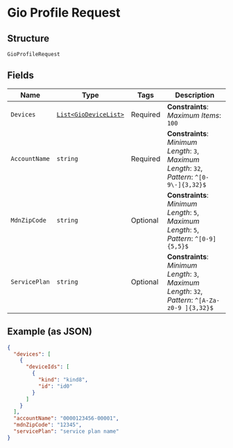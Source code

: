 
# Gio Profile Request

## Structure

`GioProfileRequest`

## Fields

| Name | Type | Tags | Description |
|  --- | --- | --- | --- |
| `Devices` | [`List<GioDeviceList>`](../../doc/models/gio-device-list.md) | Required | **Constraints**: *Maximum Items*: `100` |
| `AccountName` | `string` | Required | **Constraints**: *Minimum Length*: `3`, *Maximum Length*: `32`, *Pattern*: `^[0-9\-]{3,32}$` |
| `MdnZipCode` | `string` | Optional | **Constraints**: *Minimum Length*: `5`, *Maximum Length*: `5`, *Pattern*: `^[0-9]{5,5}$` |
| `ServicePlan` | `string` | Optional | **Constraints**: *Minimum Length*: `3`, *Maximum Length*: `32`, *Pattern*: `^[A-Za-z0-9 ]{3,32}$` |

## Example (as JSON)

```json
{
  "devices": [
    {
      "deviceIds": [
        {
          "kind": "kind8",
          "id": "id0"
        }
      ]
    }
  ],
  "accountName": "0000123456-00001",
  "mdnZipCode": "12345",
  "servicePlan": "service plan name"
}
```

